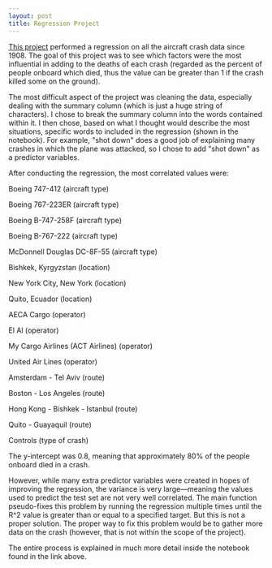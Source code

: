 ```yaml
---
layout: post
title: Regression Project
---
```


<a href='https://github.com/ssPrimeMinister/Regression_Project'>This project</a> performed a regression on all the aircraft crash data since 1908. The goal of this project was to see which factors were the most influential in adding to the deaths of each crash (regarded as the percent of people onboard which died, thus the value can be greater than 1 if the crash killed some on the ground). 

The most difficult aspect of the project was cleaning the data, especially dealing with the summary column (which is just a huge string of characters). I chose to break the summary column into the words contained within it. I then chose, based on what I thought would describe the most situations, specific words to included in the regression (shown in the notebook). For example, "shot down" does a good job of explaining many crashes in which the plane was attacked, so I chose to add "shot down" as a predictor variables. 

After conducting the regression, the most correlated values were:  

Boeing 747-412 (aircraft type)

Boeing 767-223ER (aircraft type)

Boeing B-747-258F (aircraft type)

Boeing B-767-222 (aircraft type)

McDonnell Douglas DC-8F-55 (aircraft type)

Bishkek, Kyrgyzstan (location)

New York City, New York (location)

Quito, Ecuador (location)

AECA Cargo (operator)

El Al (operator)

My Cargo Airlines (ACT Airlines) (operator)

United Air Lines (operator)

Amsterdam - Tel Aviv (route)

Boston - Los Angeles (route)

Hong Kong - Bishkek - Istanbul (route)

Quito - Guayaquil (route)

Controls (type of crash)

The y-intercept was 0.8, meaning that approximately 80% of the people onboard died in a crash. 

However, while many extra predictor variables were created in hopes of improving the regression, the variance is very large—meaning the values used to predict the test set are not very well correlated. The main function pseudo-fixes this problem by running the regression multiple times until the R^2 value is greater than or equal to a specified target. But this is not a proper solution. The proper way to fix this problem would be to gather more data on the crash (however, that is not within the scope of the project).

The entire process is explained in much more detail inside the notebook found in the link above.